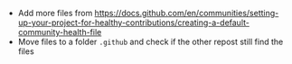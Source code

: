 - Add more files from https://docs.github.com/en/communities/setting-up-your-project-for-healthy-contributions/creating-a-default-community-health-file
- Move files to a folder `.github` and check if the other repost still find the files 
